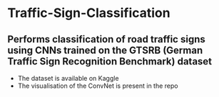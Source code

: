 
# Traffic-Sign-Classification

## Performs classification of road traffic signs using CNNs trained on the GTSRB (German Traffic Sign Recognition Benchmark) dataset

- The dataset is available on Kaggle
- The visualisation of the ConvNet is present in the repo
